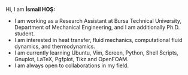 Hi, I am **İsmail HOŞ:** 
*  I am working as a Research Assistant at Bursa Technical University, Department of Mechanical Engineering, and I am additionally Ph.D. student.
*  I am interested in heat transfer, fluid mechanics, computational fluid dynamics, and thermodynamics.
*  I am currently learning Ubuntu, Vim, Screen, Python, Shell Scripts, Gnuplot, LaTeX, Pgfplot, Tikz and OpenFOAM. 
*  I am always open to collaborations in my field.


